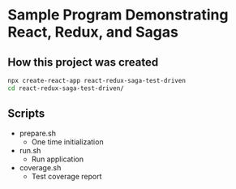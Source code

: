 # Sample Program Demonstrating React, Redux, and Sagas

## How this project was created
```bash
npx create-react-app react-redux-saga-test-driven
cd react-redux-saga-test-driven/
```
## Scripts

- prepare.sh
    - One time initialization
- run.sh
    - Run application
- coverage.sh
    - Test coverage report
